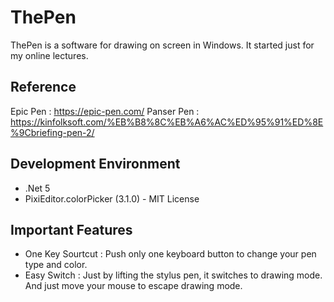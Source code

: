 # ThePen
ThePen is a software for drawing on screen in Windows. It started just for my online lectures.

## Reference
Epic Pen : https://epic-pen.com/
Panser Pen : https://kinfolksoft.com/%EB%B8%8C%EB%A6%AC%ED%95%91%ED%8E%9Cbriefing-pen-2/

## Development Environment
 * .Net 5
 * PixiEditor.colorPicker (3.1.0) - MIT License

## Important Features
 * One Key Sourtcut : Push only one keyboard button to change your pen type and color.
 * Easy Switch : Just by lifting the stylus pen, it switches to drawing mode. And just move your mouse to escape drawing mode.
